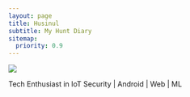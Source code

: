 ```yaml
---
layout: page
title: Husinul
subtitle: My Hunt Diary
sitemap:
  priority: 0.9
---
```


<img src="{{ '/assets/img/pudhina.jpg' | prepend: site.baseurl }}" id="about-img">

<div id="describe-text">
	<p>Tech Enthusiast in IoT Security | Android | Web | ML </p>
	
</div>
